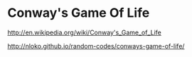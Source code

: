 Conway's Game Of Life
=====================

http://en.wikipedia.org/wiki/Conway's_Game_of_Life

http://nloko.github.io/random-codes/conways-game-of-life/

